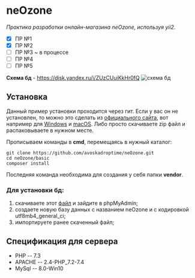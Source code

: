 ﻿# neOzone
 

*Практика разработки онлайн-магазина neOzone, используя yii2.*
 - [x] ПР №1
 - [x] ПР №2
 - [ ] ПР №3 ~ в процессе
 - [ ] ПР №4
 - [ ] ПР №5

**Схема бд** - https://disk.yandex.ru/i/ZUzCUuiKkHr0fQ
![схема бд](https://disk.yandex.ru/i/ZUzCUuiKkHr0fQ)

## Установка
Данный пример установки проходится через гит. Если у вас он не установлен, то можно это сделать из [официального сайта](https://git-scm.com/book/ru/v2/%D0%92%D0%B2%D0%B5%D0%B4%D0%B5%D0%BD%D0%B8%D0%B5-%D0%A3%D1%81%D1%82%D0%B0%D0%BD%D0%BE%D0%B2%D0%BA%D0%B0-Git), вот например для [Windows](https://git-scm.com/download/win) и [macOS](https://git-scm.com/download/mac).
Либо просто скачиваете zip файл и распаковываете в нужном месте.

Прописываем команды в **cmd**, перемещаясь в нужный каталог:

    git clone https://github.com/avoskadroptime/neOzone.git
    cd neOzone/basic
    composer install
Последняя команда необходима для создания у себя папки **vendor**.

### Для установки бд:
1. скачиваете этот [файл](https://disk.yandex.ru/d/Ik0nKIslk_cPsw) и зайдите в phpMyAdmin;
2. создаете новую базу данных с названием neOzone и с кодировкой utf8mb4_general_ci;
3. импортируете ранее скаченный файл;


## Спецификация для сервера
- PHP -- 7.3
- APACHE -- 2.4-PHP_7.2-7.4
- MySql -- 8.0-Win10
